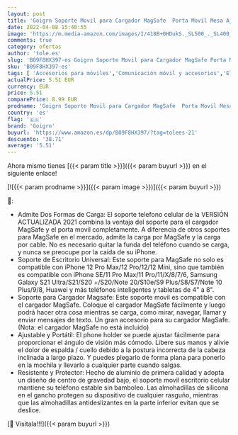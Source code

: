 ```yaml
---
layout: post
title: 'Goigrn Soporte Movil para Cargador MagSafe  Porta Movil Mesa Ajustable para MagSafe  Base de Carga Plegable para Estación Carga Compatible con Cargador MagSafe para iPhone 13 Pro Max/13 Pro/12/11'
date: 2022-04-08 15:40:55
image: 'https://m.media-amazon.com/images/I/418B+0HDukS._SL500_._SL400_.jpg'
comments: true
category: ofertas
author: 'tole.es'
slug: 'B09F8HX397-es Goigrn Soporte Movil para Cargador MagSafe Porta Movil...'
sku: 'B09F8HX397-es'
tags: [ 'Accesorios para móviles','Comunicación móvil y accesorios','Electrónica','Monturas para teléfonos móviles','Soportes de cama y escritorio para teléfonos móviles','goigrn','iphone', ]
actualPrice: 5.51 EUR
currency: EUR
price: 5.51
comparePrice: 8.99 EUR
prodname: 'Goigrn Soporte Movil para Cargador MagSafe  Porta Movil Mesa Ajustable para MagSafe  Base de Carga Plegable para Estación Carga Compatible con Cargador MagSafe para iPhone 13 Pro Max/13 Pro/12/11'
country: 'es'
flag: '🇪🇸'
brand: 'Goigrn'
buyurl: 'https://www.amazon.es/dp/B09F8HX397/?tag=tolees-21'
descuento: '38.71'
average: '5.51'
---
```


Ahora mismo tienes [{{< param title >}}]({{< param buyurl >}}) en el siguiente enlace!

[![{{< param prodname >}}]({{< param image >}})]({{< param buyurl >}})

🔎:

- Admite Dos Formas de Carga: El soporte telefono celular de la VERSIÓN ACTUALIZADA 2021 combina la ventaja del soporte para el cargador MagSafe y el porta movil completamente. A diferencia de otros soportes para MagSafe en el mercado, admite la carga por MagSafe y la carga por cable. No es necesario quitar la funda del teléfono cuando se carga, y nunca se preocupe por la caída de su iPhone.
- Soporte de Escritorio Universal: Este soporte para MagSafe no solo es compatible con iPhone 12 Pro Max/12 Pro/12/12 Mini, sino que también es compatible con iPhone SE/11 Pro Max/11 Pro/11/X/8/7/6, Samsung Galaxy S21 Ultra/S21/S20 +/S20/Note 20/S10e/S9 Plus/S8/S7/Note 10 Plus/9/8, Huawei y más teléfonos inteligentes y tabletas de 4" a 8".
- Soporte para Cargador Magsafe: Este soporte movil es compatible con el cargador MagSafe. Coloque el cargador MagSafe fácilmente y luego podrá hacer otra cosa mientras se carga, como mirar, navegar, llamar y enviar mensajes de texto. Un gran accesorio para su cargador MagSafe. (Nota: el cargador MagSafe no está incluido)
- Ajustable y Portátil: El phone holder se puede ajustar fácilmente para proporcionar el ángulo de visión más cómodo. Libere sus manos y alivie el dolor de espalda / cuello debido a la postura incorrecta de la cabeza inclinada a largo plazo. Y puedes plegarlo de forma plana para ponerlo en la mochila y llevarlo a cualquier parte cuando salgas.
- Resistente y Protector: Hecho de aluminio de primera calidad y adopta un diseño de centro de gravedad bajo, el soporte movil escritorio celular mantiene su teléfono estable sin bamboleo. Las almohadillas de silicona en el gancho protegen su dispositivo de cualquier rasguño, mientras que las almohadillas antideslizantes en la parte inferior evitan que se deslice.

[🛒 Visítala!!!]({{< param buyurl >}})
